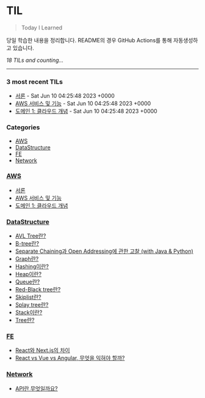 # TIL
> Today I Learned

당일 학습한 내용을 정리합니다. README의 경우 GitHub Actions를 통해 자동생성하고 있습니다.

_18 TILs and counting..._

---

### 3 most recent TILs

- [서론](AWS/day1.md) - Sat Jun 10 04:25:48 2023 +0000
- [AWS 서비스 및 기능](AWS/day2_aws_services.md) - Sat Jun 10 04:25:48 2023 +0000
- [도메인 1: 클라우드 개념](AWS/day3_awsccp_domain.md) - Sat Jun 10 04:25:48 2023 +0000

### Categories

- [AWS](#AWS)
- [DataStructure](#DataStructure)
- [FE](#FE)
- [Network](#Network)

### [AWS](#AWS)
- [서론](AWS/day1.md)
- [AWS 서비스 및 기능](AWS/day2_aws_services.md)
- [도메인 1: 클라우드 개념](AWS/day3_awsccp_domain.md)

### [DataStructure](#DataStructure)
- [AVL Tree란?](DataStructure/AVLtree.md)
- [B-tree란?](DataStructure/B_trees.md)
- [Separate Chaining과 Open Addressing에 관한 고찰 (with Java & Python)](DataStructure/Chaining_vs_OpenAddressing.md)
- [Graph란?](DataStructure/Graph.md)
- [Hashing이란?](DataStructure/HashTable.md)
- [Heap이란?](DataStructure/Heap(PriorityQueue).md)
- [Queue란?](DataStructure/Queue.md)
- [Red-Black tree란?](DataStructure/Red_Black_tree.md)
- [Skiplist란?](DataStructure/Skiplist.md)
- [Splay tree란?](DataStructure/Splaytree.md)
- [Stack이란?](DataStructure/Stack.md)
- [Tree란?](DataStructure/Tree.md)

### [FE](#FE)
- [React와 Next.js의 차이](FE/React_vs_Next.js.md)
- [React vs Vue vs Angular, 무엇을 익혀야 할까?](FE/React_vs_vue_vs_Angular.md)

### [Network](#Network)
- [API란 무엇일까요?](Network/RESTAPI.md)

[1]: https://simonwillison.net/2020/Apr/20/self-rewriting-readme/
[2]: https://github.com/jbranchaud/til
[3]: https://github.com/cflynn07/github-action-til-autoformat-readme

